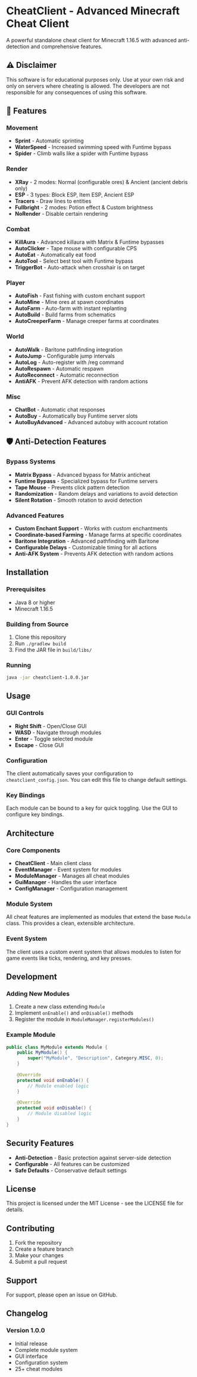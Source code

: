 # CheatClient - Advanced Minecraft Cheat Client

A powerful standalone cheat client for Minecraft 1.16.5 with advanced anti-detection and comprehensive features.

## ⚠️ Disclaimer

This software is for educational purposes only. Use at your own risk and only on servers where cheating is allowed. The developers are not responsible for any consequences of using this software.

## 🚀 Features

### Movement
- **Sprint** - Automatic sprinting
- **WaterSpeed** - Increased swimming speed with Funtime bypass
- **Spider** - Climb walls like a spider with Funtime bypass

### Render
- **XRay** - 2 modes: Normal (configurable ores) & Ancient (ancient debris only)
- **ESP** - 3 types: Block ESP, Item ESP, Ancient ESP
- **Tracers** - Draw lines to entities
- **Fullbright** - 2 modes: Potion effect & Custom brightness
- **NoRender** - Disable certain rendering

### Combat
- **KillAura** - Advanced killaura with Matrix & Funtime bypasses
- **AutoClicker** - Tape mouse with configurable CPS
- **AutoEat** - Automatically eat food
- **AutoTool** - Select best tool with Funtime bypass
- **TriggerBot** - Auto-attack when crosshair is on target

### Player
- **AutoFish** - Fast fishing with custom enchant support
- **AutoMine** - Mine ores at spawn coordinates
- **AutoFarm** - Auto-farm with instant replanting
- **AutoBuild** - Build farms from schematics
- **AutoCreeperFarm** - Manage creeper farms at coordinates

### World
- **AutoWalk** - Baritone pathfinding integration
- **AutoJump** - Configurable jump intervals
- **AutoLog** - Auto-register with /reg command
- **AutoRespawn** - Automatic respawn
- **AutoReconnect** - Automatic reconnection
- **AntiAFK** - Prevent AFK detection with random actions

### Misc
- **ChatBot** - Automatic chat responses
- **AutoBuy** - Automatically buy Funtime server slots
- **AutoBuyAdvanced** - Advanced autobuy with account rotation

## 🛡️ Anti-Detection Features

### Bypass Systems
- **Matrix Bypass** - Advanced bypass for Matrix anticheat
- **Funtime Bypass** - Specialized bypass for Funtime servers
- **Tape Mouse** - Prevents click pattern detection
- **Randomization** - Random delays and variations to avoid detection
- **Silent Rotation** - Smooth rotation to avoid detection

### Advanced Features
- **Custom Enchant Support** - Works with custom enchantments
- **Coordinate-based Farming** - Manage farms at specific coordinates
- **Baritone Integration** - Advanced pathfinding with Baritone
- **Configurable Delays** - Customizable timing for all actions
- **Anti-AFK System** - Prevents AFK detection with random actions

## Installation

### Prerequisites
- Java 8 or higher
- Minecraft 1.16.5

### Building from Source
1. Clone this repository
2. Run `./gradlew build`
3. Find the JAR file in `build/libs/`

### Running
```bash
java -jar cheatclient-1.0.0.jar
```

## Usage

### GUI Controls
- **Right Shift** - Open/Close GUI
- **WASD** - Navigate through modules
- **Enter** - Toggle selected module
- **Escape** - Close GUI

### Configuration
The client automatically saves your configuration to `cheatclient_config.json`. You can edit this file to change default settings.

### Key Bindings
Each module can be bound to a key for quick toggling. Use the GUI to configure key bindings.

## Architecture

### Core Components
- **CheatClient** - Main client class
- **EventManager** - Event system for modules
- **ModuleManager** - Manages all cheat modules
- **GuiManager** - Handles the user interface
- **ConfigManager** - Configuration management

### Module System
All cheat features are implemented as modules that extend the base `Module` class. This provides a clean, extensible architecture.

### Event System
The client uses a custom event system that allows modules to listen for game events like ticks, rendering, and key presses.

## Development

### Adding New Modules
1. Create a new class extending `Module`
2. Implement `onEnable()` and `onDisable()` methods
3. Register the module in `ModuleManager.registerModules()`

### Example Module
```java
public class MyModule extends Module {
    public MyModule() {
        super("MyModule", "Description", Category.MISC, 0);
    }
    
    @Override
    protected void onEnable() {
        // Module enabled logic
    }
    
    @Override
    protected void onDisable() {
        // Module disabled logic
    }
}
```

## Security Features

- **Anti-Detection** - Basic protection against server-side detection
- **Configurable** - All features can be customized
- **Safe Defaults** - Conservative default settings

## License

This project is licensed under the MIT License - see the LICENSE file for details.

## Contributing

1. Fork the repository
2. Create a feature branch
3. Make your changes
4. Submit a pull request

## Support

For support, please open an issue on GitHub.

## Changelog

### Version 1.0.0
- Initial release
- Complete module system
- GUI interface
- Configuration system
- 25+ cheat modules